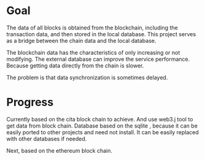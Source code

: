 # Goal

The data of all blocks is obtained from the blockchain, including the transaction data, and then stored in the local database. This project serves as a bridge between the chain data and the local database.

The blockchain data has the characteristics of only increasing or not modifying. The external database can improve the service performance. Because getting data directly from the chain is slower.

The problem is that data synchronization is sometimes delayed.

# Progress

Currently based on the cita block chain to achieve. And use web3.j tool to get data from block chain. Database based on the sqlite , because it can be easily ported to other projects and need not install. It can be easily replaced with other databases if needed.

Next, based on the ethereum block chain.
